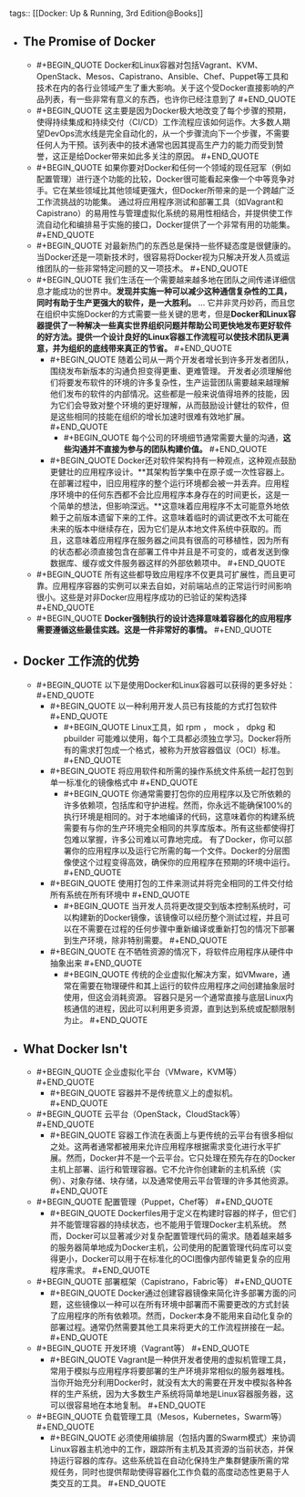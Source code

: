 tags:: [[Docker: Up & Running, 3rd Edition@Books]]

- ## The Promise of Docker
	- #+BEGIN_QUOTE
	  Docker和Linux容器对包括Vagrant、KVM、OpenStack、Mesos、Capistrano、Ansible、Chef、Puppet等工具和技术在内的各行业领域产生了重大影响。关于这个受Docker直接影响的产品列表，有一些非常有意义的东西，也许你已经注意到了
	  #+END_QUOTE
	- #+BEGIN_QUOTE
	  这主要是因为Docker极大地改变了每个步骤的预期，使得持续集成和持续交付（CI/CD）工作流程应该如何运作。大多数人期望DevOps流水线是完全自动化的，从一个步骤流向下一个步骤，不需要任何人为干预。该列表中的技术通常也因其提高生产力的能力而受到赞誉，这正是给Docker带来如此多关注的原因。
	  #+END_QUOTE
	- #+BEGIN_QUOTE
	  如果你要对Docker和任何一个领域的现任冠军（例如配置管理）进行逐个功能的比较，Docker很可能看起来像一个中等竞争对手。它在某些领域比其他领域更强大，但Docker所带来的是一个跨越广泛工作流挑战的功能集。
	  通过将应用程序测试和部署工具（如Vagrant和Capistrano）的易用性与管理虚拟化系统的易用性相结合，并提供使工作流自动化和编排易于实施的接口，Docker提供了一个非常有用的功能集。
	  #+END_QUOTE
	- #+BEGIN_QUOTE
	  对最新热门的东西总是保持一些怀疑态度是很健康的。当Docker还是一项新技术时，很容易将Docker视为只解决开发人员或运维团队的一些非常特定问题的又一项技术。
	  #+END_QUOTE
	- #+BEGIN_QUOTE
	  我们生活在一个需要越来越多地在团队之间传递详细信息才能成功的世界中。**发现并实施一种可以减少这种通信复杂性的工具，同时有助于生产更强大的软件，是一大胜利。**
	  ...
	  它并非灵丹妙药，而且您在组织中实施Docker的方式需要一些关键的思考，但是**Docker和Linux容器提供了一种解决一些真实世界组织问题并帮助公司更快地发布更好软件的好方法。提供一个设计良好的Linux容器工作流程可以使技术团队更满意，并为组织的底线带来真正的节省。**
	  #+END_QUOTE
		- #+BEGIN_QUOTE
		  随着公司从一两个开发者增长到许多开发者团队，围绕发布新版本的沟通负担变得更重、更难管理。
		  开发者必须理解他们将要发布软件的环境的许多复杂性，生产运营团队需要越来越理解他们发布的软件的内部情况。这些都是一般来说值得培养的技能，因为它们会导致对整个环境的更好理解，从而鼓励设计健壮的软件，但是这些相同的技能在组织的增长加速时很难有效地扩展。
		  #+END_QUOTE
			- #+BEGIN_QUOTE
			  每个公司的环境细节通常需要大量的沟通，**这些沟通并不直接为参与的团队构建价值。**
			  #+END_QUOTE
		- #+BEGIN_QUOTE
		  Docker还对软件架构持有一种观点，这种观点鼓励更健壮的应用程序设计。**其架构哲学集中在原子或一次性容器上。在部署过程中，旧应用程序的整个运行环境都会被一并丢弃。应用程序环境中的任何东西都不会比应用程序本身存在的时间更长，这是一个简单的想法，但影响深远。**这意味着应用程序不太可能意外地依赖于之前版本遗留下来的工件。这意味着临时的调试更改不太可能在未来的版本中继续存在，因为它们是从本地文件系统中获取的。而且，这意味着应用程序在服务器之间具有很高的可移植性，因为所有的状态都必须直接包含在部署工件中并且是不可变的，或者发送到像数据库、缓存或文件服务器这样的外部依赖项中。
		  #+END_QUOTE
	- #+BEGIN_QUOTE
	  所有这些都导致应用程序不仅更具可扩展性，而且更可靠。应用程序容器的实例可以来去自如，对前端站点的正常运行时间影响很小。这些是对非Docker应用程序成功的已验证的架构选择
	  #+END_QUOTE
	- #+BEGIN_QUOTE
	  **Docker强制执行的设计选择意味着容器化的应用程序需要遵循这些最佳实践。这是一件非常好的事情。**
	  #+END_QUOTE
- ## Docker 工作流的优势
	- #+BEGIN_QUOTE
	  以下是使用Docker和Linux容器可以获得的更多好处：
	  #+END_QUOTE
		- #+BEGIN_QUOTE
		  以一种利用开发人员已有技能的方式打包软件
		  #+END_QUOTE
			- #+BEGIN_QUOTE
			  Linux工具，如 rpm ， mock ， dpkg 和 pbuilder 可能难以使用，每个工具都必须独立学习。Docker将所有的需求打包成一个格式，被称为开放容器倡议（OCI）标准。
			  #+END_QUOTE
		- #+BEGIN_QUOTE
		  将应用软件和所需的操作系统文件系统一起打包到单一标准化的镜像格式中
		  #+END_QUOTE
			- #+BEGIN_QUOTE
			  你通常需要打包你的应用程序以及它所依赖的许多依赖项，包括库和守护进程。然而，你永远不能确保100%的执行环境是相同的。对于本地编译的代码，这意味着你的构建系统需要有与你的生产环境完全相同的共享库版本。所有这些都使得打包难以掌握，许多公司难以可靠地完成。
			  有了Docker，你可以部署你的应用程序以及运行它所需的每一个文件。Docker的分层图像使这个过程变得高效，确保你的应用程序在预期的环境中运行。
			  #+END_QUOTE
		- #+BEGIN_QUOTE
		  使用打包的工件来测试并将完全相同的工件交付给所有系统在所有环境中
		  #+END_QUOTE
			- #+BEGIN_QUOTE
			  当开发人员将更改提交到版本控制系统时，可以构建新的Docker镜像，该镜像可以经历整个测试过程，并且可以在不需要在过程的任何步骤中重新编译或重新打包的情况下部署到生产环境，除非特别需要。
			  #+END_QUOTE
		- #+BEGIN_QUOTE
		  在不牺牲资源的情况下，将软件应用程序从硬件中抽象出来
		  #+END_QUOTE
			- #+BEGIN_QUOTE
			  传统的企业虚拟化解决方案，如VMware，通常在需要在物理硬件和其上运行的软件应用程序之间创建抽象层时使用，但这会消耗资源。
			  容器只是另一个通常直接与底层Linux内核通信的进程，因此可以利用更多资源，直到达到系统或配额限制为止。
			  #+END_QUOTE
- ## What Docker Isn't
	- #+BEGIN_QUOTE
	  企业虚拟化平台（VMware，KVM等）
	  #+END_QUOTE
		- #+BEGIN_QUOTE
		  容器并不是传统意义上的虚拟机。
		  #+END_QUOTE
	- #+BEGIN_QUOTE
	  云平台（OpenStack，CloudStack等）
	  #+END_QUOTE
		- #+BEGIN_QUOTE
		  容器工作流在表面上与更传统的云平台有很多相似之处。这两者通常都被用来允许应用程序根据需求变化进行水平扩展。然而，Docker并不是一个云平台。它只处理在预先存在的Docker主机上部署、运行和管理容器。它不允许你创建新的主机系统（实例）、对象存储、块存储，以及通常使用云平台管理的许多其他资源。
		  #+END_QUOTE
	- #+BEGIN_QUOTE
	  配置管理（Puppet，Chef等）
	  #+END_QUOTE
		- #+BEGIN_QUOTE
		  Dockerfiles用于定义在构建时容器的样子，但它们并不能管理容器的持续状态，也不能用于管理Docker主机系统。
		  然而，Docker可以显著减少对复杂配置管理代码的需求。随着越来越多的服务器简单地成为Docker主机，公司使用的配置管理代码库可以变得更小，Docker可以用于在标准化的OCI图像内部传输更复杂的应用程序需求。
		  #+END_QUOTE
	- #+BEGIN_QUOTE
	  部署框架（Capistrano，Fabric等）
	  #+END_QUOTE
		- #+BEGIN_QUOTE
		  Docker通过创建容器镜像来简化许多部署方面的问题，这些镜像以一种可以在所有环境中部署而不需要更改的方式封装了应用程序的所有依赖项。然而，Docker本身不能用来自动化复杂的部署过程。通常仍然需要其他工具来将更大的工作流程拼接在一起。
		  #+END_QUOTE
	- #+BEGIN_QUOTE
	  开发环境（Vagrant等）
	  #+END_QUOTE
		- #+BEGIN_QUOTE
		  Vagrant是一种供开发者使用的虚拟机管理工具，常用于模拟与应用程序将要部署的生产环境非常相似的服务器堆栈。
		  当你开始充分利用Docker时，就没有太大的需要在开发中模拟各种各样的生产系统，因为大多数生产系统将简单地是Linux容器服务器，这可以很容易地在本地复制。
		  #+END_QUOTE
	- #+BEGIN_QUOTE
	  负载管理工具（Mesos，Kubernetes，Swarm等）
	  #+END_QUOTE
		- #+BEGIN_QUOTE
		  必须使用编排层（包括内置的Swarm模式）来协调Linux容器主机池中的工作，跟踪所有主机及其资源的当前状态，并保持运行容器的库存。这些系统旨在自动化保持生产集群健康所需的常规任务，同时也提供帮助使得容器化工作负载的高度动态性更易于人类交互的工具。
		  #+END_QUOTE